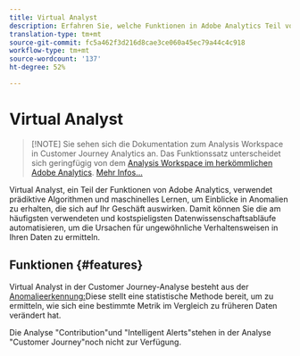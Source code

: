 ```yaml
---
title: Virtual Analyst
description: Erfahren Sie, welche Funktionen in Adobe Analytics Teil von Virtual Analyst sind.
translation-type: tm+mt
source-git-commit: fc5a462f3d216d8cae3ce060a45ec79a44c4c918
workflow-type: tm+mt
source-wordcount: '137'
ht-degree: 52%

---
```



# Virtual Analyst

>[!NOTE] Sie sehen sich die Dokumentation zum Analysis Workspace in Customer Journey Analytics an. Das Funktionssatz unterscheidet sich geringfügig von dem [Analysis Workspace im herkömmlichen Adobe Analytics](https://docs.adobe.com/content/help/de-DE/analytics/analyze/analysis-workspace/home.html). [Mehr Infos...](/help/getting-started/cja-aa.md)

Virtual Analyst, ein Teil der Funktionen von Adobe Analytics, verwendet prädiktive Algorithmen und maschinelles Lernen, um Einblicke in Anomalien zu erhalten, die sich auf Ihr Geschäft auswirken. Damit können Sie die am häufigsten verwendeten und kostspieligsten Datenwissenschaftsabläufe automatisieren, um die Ursachen für ungewöhnliche Verhaltensweisen in Ihren Daten zu ermitteln.

## Funktionen {#features}

Virtual Analyst in der Customer Journey-Analyse besteht aus der [Anomalieerkennung:](c-anomaly-detection/anomaly-detection.md)Diese stellt eine statistische Methode bereit, um zu ermitteln, wie sich eine bestimmte Metrik im Vergleich zu früheren Daten verändert hat.

Die Analyse &quot;Contribution&quot;und &quot;Intelligent Alerts&quot;stehen in der Analyse &quot;Customer Journey&quot;noch nicht zur Verfügung.
